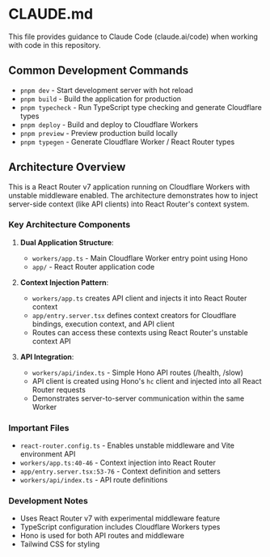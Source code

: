 # CLAUDE.md

This file provides guidance to Claude Code (claude.ai/code) when working with code in this repository.

## Common Development Commands

- `pnpm dev` - Start development server with hot reload
- `pnpm build` - Build the application for production
- `pnpm typecheck` - Run TypeScript type checking and generate Cloudflare types
- `pnpm deploy` - Build and deploy to Cloudflare Workers
- `pnpm preview` - Preview production build locally
- `pnpm typegen` - Generate Cloudflare Worker / React Router types

## Architecture Overview

This is a React Router v7 application running on Cloudflare Workers with unstable middleware enabled. The architecture demonstrates how to inject server-side context (like API clients) into React Router's context system.

### Key Architecture Components

1. **Dual Application Structure**:
   - `workers/app.ts` - Main Cloudflare Worker entry point using Hono
   - `app/` - React Router application code

2. **Context Injection Pattern**:
   - `workers/app.ts` creates API client and injects it into React Router context
   - `app/entry.server.tsx` defines context creators for Cloudflare bindings, execution context, and API client
   - Routes can access these contexts using React Router's unstable context API

3. **API Integration**:
   - `workers/api/index.ts` - Simple Hono API routes (/health, /slow)
   - API client is created using Hono's `hc` client and injected into all React Router requests
   - Demonstrates server-to-server communication within the same Worker

### Important Files

- `react-router.config.ts` - Enables unstable middleware and Vite environment API
- `workers/app.ts:40-46` - Context injection into React Router
- `app/entry.server.tsx:53-76` - Context definition and setters
- `workers/api/index.ts` - API route definitions

### Development Notes

- Uses React Router v7 with experimental middleware feature
- TypeScript configuration includes Cloudflare Workers types
- Hono is used for both API routes and middleware
- Tailwind CSS for styling
